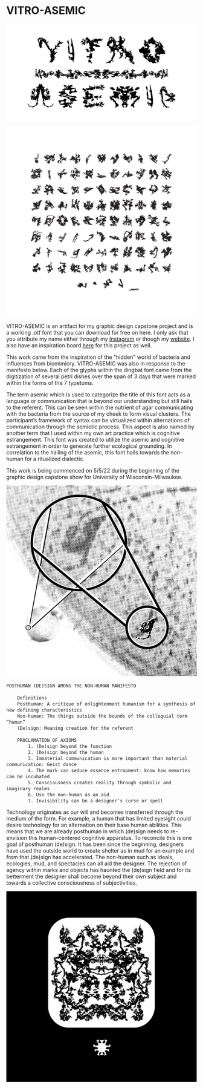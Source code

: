 # VITRO-ASEMIC
<p align="center" width="100%">
    <img src="IMAGES/VA-LOGO.jpg" alt="VITRO_ASEMIC-LOGO" width="750">
</p>

<p align="center" width="100%">
    <img src="IMAGES/VA-INSTA-2.jpg" alt="Glyphs" width="800">
</p>

VITRO-ASEMIC is an artifact for my graphic design capstone project and is a working .otf font that you can download for free on here. I only ask that you attribute my name either through my [Instagram](https://instagram.com/thomaskrajna_artist) or though my [website](https://www.thomaskrajna.com/). I also have an inspiration board [here](https://pin.it/39A13uk) for this project as well. 

This work came from the inspiration of the "hidden" world of bacteria and influences from biomimicry. VITRO-ASEMIC was also in response to the manifesto below. Each of the glyphs within the dingbat font came from the digitization of several petri dishes over the span of 3 days that were marked within the forms of the 7 typetoms.

The term asemic which is used to categorize the title of this font acts as a language or communication that is beyond our understanding but still hails to the referent. This can be seen within the nutrient of agar communicating with the bacteria from the source of my cheek to form visual clusters. The participant’s framework of syntax can be virtualized within alternations of communication through the semiotic process. This aspect is also named by another term that I used within my own art practice which is cognitive estrangement. This font was created to utilize the asemic and cognitive estrangement in order to generate further ecological grounding. In correlation to the hailing of the asemic, this font hails towards the non-human for a ritualized dialectic.

This work is being commenced on 5/5/22 during the beginning of the graphic design capstone show for University of Wisconsin-Milwaukee. 

<p align="center" width="100%">
   <img src="IMAGES/VA-SCOPE.jpg" alt="SCOPE-PROCESS" width="600">
</p>

	POSTHUMAN (DE)SIGN AMONG THE NON-HUMAN MANIFESTO
        
        Definitions
    	Posthuman: A critique of enlightenment humanism for a synthesis of new defining characteristics
    	Non-human: The things outside the bounds of the colloquial term “human”
    	(De)sign: Meaning creation for the referent

        PROCLAMATION OF AXIOMS
            1. (De)sign beyond the function
            2. (De)sign beyond the human
            3. Immaterial communication is more important than material communication: Geist dance
            4. The mark can seduce essence entrapment: know how memories can be incubated
            5. Consciousness creates reality through symbolic and imaginary realms  
            6. Use the non-human as an aid
            7. Invisibility can be a designer’s curse or spell
    
Technology originates as our will and becomes transferred through the medium of the form. For example, a human that has limited eyesight could desire technology for an alternation on their base human abilities. This means that we are already posthuman in which (de)sign needs to re-envision this human-centered cognitive apparatus. To reconcile this is one goal of posthuman (de)sign. It has been since the beginning, designers have used the outside world to create shelter as in mud for an example and from that (de)sign has accelerated. The non-human such as ideals, ecologies, mud, and spectacles can all aid the designer. The rejection of agency within marks and objects has haunted the (de)sign field and for its betterment the designer shall become beyond their own subject and towards a collective consciousness of subjectivities.

<p align="center" width="100%">
   <img src="IMAGES/VA-INSTA-7.jpg" alt="EXAMPLE OF USE" width="600">
</p>
